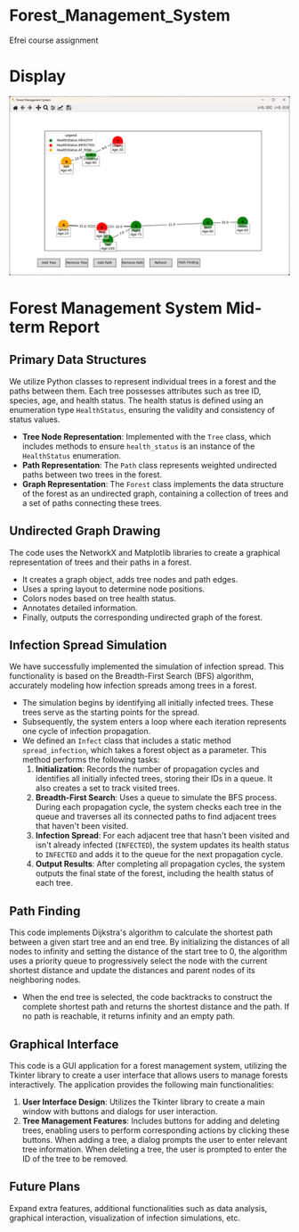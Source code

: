 # Forest_Management_System
Efrei course assignment

#  Display
![2024/6/28 version](image.png)

# Forest Management System Mid-term Report

## Primary Data Structures
We utilize Python classes to represent individual trees in a forest and the paths between them. Each tree possesses attributes such as tree ID, species, age, and health status. The health status is defined using an enumeration type `HealthStatus`, ensuring the validity and consistency of status values.

- **Tree Node Representation**: Implemented with the `Tree` class, which includes methods to ensure `health_status` is an instance of the `HealthStatus` enumeration.
- **Path Representation**: The `Path` class represents weighted undirected paths between two trees in the forest.
- **Graph Representation**: The `Forest` class implements the data structure of the forest as an undirected graph, containing a collection of trees and a set of paths connecting these trees.

## Undirected Graph Drawing
The code uses the NetworkX and Matplotlib libraries to create a graphical representation of trees and their paths in a forest.
- It creates a graph object, adds tree nodes and path edges.
- Uses a spring layout to determine node positions.
- Colors nodes based on tree health status.
- Annotates detailed information.
- Finally, outputs the corresponding undirected graph of the forest.

## Infection Spread Simulation
We have successfully implemented the simulation of infection spread. This functionality is based on the Breadth-First Search (BFS) algorithm, accurately modeling how infection spreads among trees in a forest.

- The simulation begins by identifying all initially infected trees. These trees serve as the starting points for the spread.
- Subsequently, the system enters a loop where each iteration represents one cycle of infection propagation.
- We defined an `Infect` class that includes a static method `spread_infection`, which takes a forest object as a parameter. This method performs the following tasks:
  1. **Initialization**: Records the number of propagation cycles and identifies all initially infected trees, storing their IDs in a queue. It also creates a set to track visited trees.
  2. **Breadth-First Search**: Uses a queue to simulate the BFS process. During each propagation cycle, the system checks each tree in the queue and traverses all its connected paths to find adjacent trees that haven't been visited.
  3. **Infection Spread**: For each adjacent tree that hasn't been visited and isn't already infected (`INFECTED`), the system updates its health status to `INFECTED` and adds it to the queue for the next propagation cycle.
  4. **Output Results**: After completing all propagation cycles, the system outputs the final state of the forest, including the health status of each tree.

## Path Finding
This code implements Dijkstra's algorithm to calculate the shortest path between a given start tree and an end tree. By initializing the distances of all nodes to infinity and setting the distance of the start tree to 0, the algorithm uses a priority queue to progressively select the node with the current shortest distance and update the distances and parent nodes of its neighboring nodes.

- When the end tree is selected, the code backtracks to construct the complete shortest path and returns the shortest distance and the path. If no path is reachable, it returns infinity and an empty path.

## Graphical Interface
This code is a GUI application for a forest management system, utilizing the Tkinter library to create a user interface that allows users to manage forests interactively. The application provides the following main functionalities:

1. **User Interface Design**: Utilizes the Tkinter library to create a main window with buttons and dialogs for user interaction.
2. **Tree Management Features**: Includes buttons for adding and deleting trees, enabling users to perform corresponding actions by clicking these buttons. When adding a tree, a dialog prompts the user to enter relevant tree information. When deleting a tree, the user is prompted to enter the ID of the tree to be removed.

## Future Plans
Expand extra features, additional functionalities such as data analysis, graphical interaction, visualization of infection simulations, etc.